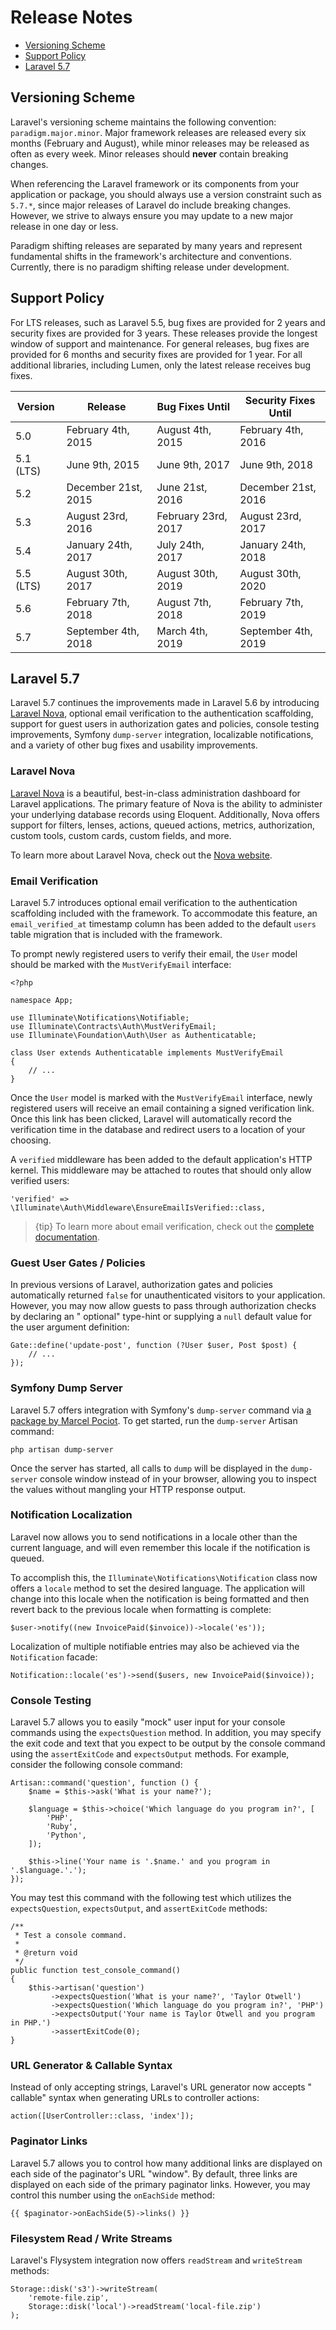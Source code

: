 # Release Notes

- [Versioning Scheme](#versioning-scheme)
- [Support Policy](#support-policy)
- [Laravel 5.7](#laravel-5.7)

<a name="versioning-scheme"></a>

## Versioning Scheme

Laravel's versioning scheme maintains the following
convention: `paradigm.major.minor`. Major framework releases are released every
six months (February and August), while minor releases may be released as often
as every week. Minor releases should **never** contain breaking changes.

When referencing the Laravel framework or its components from your application
or package, you should always use a version constraint such as `5.7.*`, since
major releases of Laravel do include breaking changes. However, we strive to
always ensure you may update to a new major release in one day or less.

Paradigm shifting releases are separated by many years and represent fundamental
shifts in the framework's architecture and conventions. Currently, there is no
paradigm shifting release under development.

<a name="support-policy"></a>

## Support Policy

For LTS releases, such as Laravel 5.5, bug fixes are provided for 2 years and
security fixes are provided for 3 years. These releases provide the longest
window of support and maintenance. For general releases, bug fixes are provided
for 6 months and security fixes are provided for 1 year. For all additional
libraries, including Lumen, only the latest release receives bug fixes.

| Version   | Release             | Bug Fixes Until     | Security Fixes Until |
|-----------|---------------------|---------------------|----------------------|
| 5.0       | February 4th, 2015  | August 4th, 2015    | February 4th, 2016   |
| 5.1 (LTS) | June 9th, 2015      | June 9th, 2017      | June 9th, 2018       |
| 5.2       | December 21st, 2015 | June 21st, 2016     | December 21st, 2016  |
| 5.3       | August 23rd, 2016   | February 23rd, 2017 | August 23rd, 2017    |
| 5.4       | January 24th, 2017  | July 24th, 2017     | January 24th, 2018   |
| 5.5 (LTS) | August 30th, 2017   | August 30th, 2019   | August 30th, 2020    |
| 5.6       | February 7th, 2018  | August 7th, 2018    | February 7th, 2019   |
| 5.7       | September 4th, 2018 | March 4th, 2019     | September 4th, 2019  |

<a name="laravel-5.7"></a>

## Laravel 5.7

Laravel 5.7 continues the improvements made in Laravel 5.6 by
introducing [Laravel Nova](https://nova.laravel.com), optional email
verification to the authentication scaffolding, support for guest users in
authorization gates and policies, console testing improvements,
Symfony `dump-server` integration, localizable notifications, and a variety of
other bug fixes and usability improvements.

### Laravel Nova

[Laravel Nova](https://nova.laravel.com) is a beautiful, best-in-class
administration dashboard for Laravel applications. The primary feature of Nova
is the ability to administer your underlying database records using Eloquent.
Additionally, Nova offers support for filters, lenses, actions, queued actions,
metrics, authorization, custom tools, custom cards, custom fields, and more.

To learn more about Laravel Nova, check out
the [Nova website](https://nova.laravel.com).

### Email Verification

Laravel 5.7 introduces optional email verification to the authentication
scaffolding included with the framework. To accommodate this feature,
an `email_verified_at` timestamp column has been added to the default `users`
table migration that is included with the framework.

To prompt newly registered users to verify their email, the `User` model should
be marked with the `MustVerifyEmail` interface:

    <?php

    namespace App;

    use Illuminate\Notifications\Notifiable;
    use Illuminate\Contracts\Auth\MustVerifyEmail;
    use Illuminate\Foundation\Auth\User as Authenticatable;

    class User extends Authenticatable implements MustVerifyEmail
    {
        // ...
    }

Once the `User` model is marked with the `MustVerifyEmail` interface, newly
registered users will receive an email containing a signed verification link.
Once this link has been clicked, Laravel will automatically record the
verification time in the database and redirect users to a location of your
choosing.

A `verified` middleware has been added to the default application's HTTP kernel.
This middleware may be attached to routes that should only allow verified users:

    'verified' => \Illuminate\Auth\Middleware\EnsureEmailIsVerified::class,

> {tip} To learn more about email verification, check out
> the [complete documentation](verification.md).

### Guest User Gates / Policies

In previous versions of Laravel, authorization gates and policies automatically
returned `false` for unauthenticated visitors to your application. However, you
may now allow guests to pass through authorization checks by declaring an "
optional" type-hint or supplying a `null` default value for the user argument
definition:

    Gate::define('update-post', function (?User $user, Post $post) {
        // ...
    });

### Symfony Dump Server

Laravel 5.7 offers integration with Symfony's `dump-server` command
via [a package by Marcel Pociot](https://github.com/beyondcode/laravel-dump-server).
To get started, run the `dump-server` Artisan command:

    php artisan dump-server

Once the server has started, all calls to `dump` will be displayed in
the `dump-server` console window instead of in your browser, allowing you to
inspect the values without mangling your HTTP response output.

### Notification Localization

Laravel now allows you to send notifications in a locale other than the current
language, and will even remember this locale if the notification is queued.

To accomplish this, the `Illuminate\Notifications\Notification` class now offers
a `locale` method to set the desired language. The application will change into
this locale when the notification is being formatted and then revert back to the
previous locale when formatting is complete:

    $user->notify((new InvoicePaid($invoice))->locale('es'));

Localization of multiple notifiable entries may also be achieved via
the `Notification` facade:

    Notification::locale('es')->send($users, new InvoicePaid($invoice));

### Console Testing

Laravel 5.7 allows you to easily "mock" user input for your console commands
using the `expectsQuestion` method. In addition, you may specify the exit code
and text that you expect to be output by the console command using
the `assertExitCode` and `expectsOutput` methods. For example, consider the
following console command:

    Artisan::command('question', function () {
        $name = $this->ask('What is your name?');

        $language = $this->choice('Which language do you program in?', [
            'PHP',
            'Ruby',
            'Python',
        ]);

        $this->line('Your name is '.$name.' and you program in '.$language.'.');
    });

You may test this command with the following test which utilizes
the `expectsQuestion`, `expectsOutput`, and `assertExitCode` methods:

    /**
     * Test a console command.
     *
     * @return void
     */
    public function test_console_command()
    {
        $this->artisan('question')
             ->expectsQuestion('What is your name?', 'Taylor Otwell')
             ->expectsQuestion('Which language do you program in?', 'PHP')
             ->expectsOutput('Your name is Taylor Otwell and you program in PHP.')
             ->assertExitCode(0);
    }

### URL Generator & Callable Syntax

Instead of only accepting strings, Laravel's URL generator now accepts "
callable" syntax when generating URLs to controller actions:

    action([UserController::class, 'index']);

### Paginator Links

Laravel 5.7 allows you to control how many additional links are displayed on
each side of the paginator's URL "window". By default, three links are displayed
on each side of the primary paginator links. However, you may control this
number using the `onEachSide` method:

    {{ $paginator->onEachSide(5)->links() }}

### Filesystem Read / Write Streams

Laravel's Flysystem integration now offers `readStream` and `writeStream`
methods:

    Storage::disk('s3')->writeStream(
        'remote-file.zip',
        Storage::disk('local')->readStream('local-file.zip')
    );
